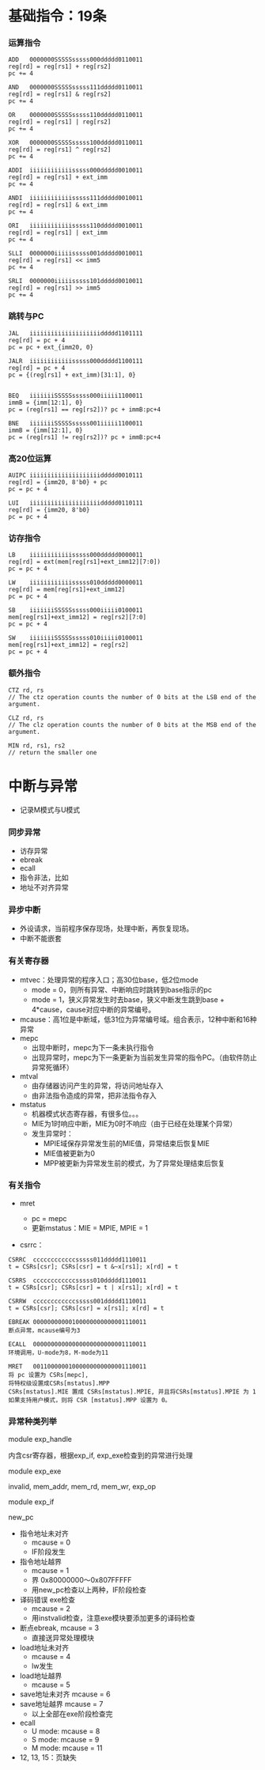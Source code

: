 # 基础指令：19条

### 运算指令

```
ADD   0000000SSSSSsssss000ddddd0110011
reg[rd] = reg[rs1] + reg[rs2]
pc += 4

AND   0000000SSSSSsssss111ddddd0110011
reg[rd] = reg[rs1] & reg[rs2]
pc += 4

OR    0000000SSSSSsssss110ddddd0110011
reg[rd] = reg[rs1] | reg[rs2]
pc += 4

XOR   0000000SSSSSsssss100ddddd0110011
reg[rd] = reg[rs1] ^ reg[rs2]
pc += 4

ADDI  iiiiiiiiiiiisssss000ddddd0010011
reg[rd] = reg[rs1] + ext_imm
pc += 4

ANDI  iiiiiiiiiiiisssss111ddddd0010011
reg[rd] = reg[rs1] & ext_imm
pc += 4

ORI   iiiiiiiiiiiisssss110ddddd0010011
reg[rd] = reg[rs1] | ext_imm
pc += 4

SLLI  0000000iiiiisssss001ddddd0010011
reg[rd] = reg[rs1] << imm5
pc += 4

SRLI  0000000iiiiisssss101ddddd0010011
reg[rd] = reg[rs1] >> imm5
pc += 4
```

### 跳转与PC

```
JAL   iiiiiiiiiiiiiiiiiiiiddddd1101111
reg[rd] = pc + 4
pc = pc + ext_{imm20, 0}

JALR  iiiiiiiiiiiisssss000ddddd1100111
reg[rd] = pc + 4
pc = {(reg[rs1] + ext_imm)[31:1], 0} 


BEQ   iiiiiiiSSSSSsssss000iiiii1100011
immB = {imm[12:1], 0}
pc = (reg[rs1] == reg[rs2])? pc + immB:pc+4

BNE   iiiiiiiSSSSSsssss001iiiii1100011
immB = {imm[12:1], 0}
pc = (reg[rs1] != reg[rs2])? pc + immB:pc+4
```

### 高20位运算

```
AUIPC iiiiiiiiiiiiiiiiiiiiddddd0010111
reg[rd] = {imm20, 8'b0} + pc
pc = pc + 4

LUI   iiiiiiiiiiiiiiiiiiiiddddd0110111
reg[rd] = {imm20, 8'b0}
pc = pc + 4
```

### 访存指令

```
LB    iiiiiiiiiiiisssss000ddddd0000011
reg[rd] = ext(mem[reg[rs1]+ext_imm12][7:0])
pc = pc + 4

LW    iiiiiiiiiiiisssss010ddddd0000011
reg[rd] = mem[reg[rs1]+ext_imm12]
pc = pc + 4

SB    iiiiiiiSSSSSsssss000iiiii0100011
mem[reg[rs1]+ext_imm12] = reg[rs2][7:0]
pc = pc + 4

SW    iiiiiiiSSSSSsssss010iiiii0100011
mem[reg[rs1]+ext_imm12] = reg[rs2]
pc = pc + 4
```

### 额外指令

```
CTZ	rd, rs		
// The ctz operation counts the number of 0 bits at the LSB end of the argument.

CLZ	rd, rs		
// The clz operation counts the number of 0 bits at the MSB end of the argument.

MIN	rd, rs1, rs2
// return the smaller one
```



# 中断与异常

- 记录M模式与U模式

### 同步异常

- 访存异常
- ebreak
- ecall
- 指令非法，比如
- 地址不对齐异常

### 异步中断

- 外设请求，当前程序保存现场，处理中断，再恢复现场。
- 中断不能嵌套

### 有关寄存器

- mtvec：处理异常的程序入口；高30位base，低2位mode
  - mode = 0，则所有异常、中断响应时跳转到base指示的pc
  - mode = 1，狭义异常发生时去base，狭义中断发生跳到base + 4*cause，cause对应中断的异常编号。
- mcause：高1位是中断域，低31位为异常编号域。组合表示，12种中断和16种异常
- mepc
  - 出现中断时，mepc为下一条未执行指令
  - 出现异常时，mepc为下一条更新为当前发生异常的指令PC。（由软件防止异常死循环）
- mtval
  - 由存储器访问产生的异常，将访问地址存入
  - 由非法指令造成的异常，把非法指令存入
- mstatus
  - 机器模式状态寄存器，有很多位。。。
  - MIE为1时响应中断，MIE为0时不响应（由于已经在处理某个异常）
  - 发生异常时：
    - MPIE域保存异常发生前的MIE值，异常结束后恢复MIE
    - MIE值被更新为0
    - MPP被更新为异常发生前的模式，为了异常处理结束后恢复



### 有关指令

- mret
  - pc = mepc
  - 更新mstatus：MIE = MPIE, MPIE = 1

- csrrc：

```
CSRRC  ccccccccccccsssss011ddddd1110011
t = CSRs[csr]; CSRs[csr] = t &~x[rs1]; x[rd] = t

CSRRS  ccccccccccccsssss010ddddd1110011
t = CSRs[csr]; CSRs[csr] = t | x[rs1]; x[rd] = t

CSRRW  ccccccccccccsssss001ddddd1110011
t = CSRs[csr]; CSRs[csr] = x[rs1]; x[rd] = t

EBREAK 00000000000100000000000001110011
断点异常，mcause编号为3

ECALL  00000000000000000000000001110011
环境调用，U-mode为8，M-mode为11

MRET   00110000001000000000000001110011
将 pc 设置为 CSRs[mepc], 
将特权级设置成CSRs[mstatus].MPP
CSRs[mstatus].MIE 置成 CSRs[mstatus].MPIE, 并且将CSRs[mstatus].MPIE 为 1
如果支持用户模式，则将 CSR [mstatus].MPP 设置为 0。
```



### 异常种类列举



module exp_handle

内含csr寄存器，根据exp_if, exp_exe检查到的异常进行处理



module exp_exe

invalid, mem_addr, mem_rd, mem_wr, exp_op



module exp_if

new_pc





- 指令地址未对齐
  - mcause = 0
  - IF阶段发生
- 指令地址越界
  - mcause = 1
  - 界 0x80000000～0x807FFFFF
  - 用new_pc检查以上两种，IF阶段检查
- 译码错误 exe检查
  - mcause = 2
  - 用instvalid检查，注意exe模块要添加更多的译码检查
- 断点ebreak, mcause = 3
  - 直接送异常处理模块
- load地址未对齐
  - mcause = 4
  - lw发生
- load地址越界
  - mcause = 5
- save地址未对齐 mcause = 6
- save地址越界 mcause = 7
  - 以上全部在exe阶段检查完
- ecall
  - U mode: mcause = 8
  - S mode: mcause = 9
  - M mode: mcause = 11
- 12, 13, 15：页缺失

